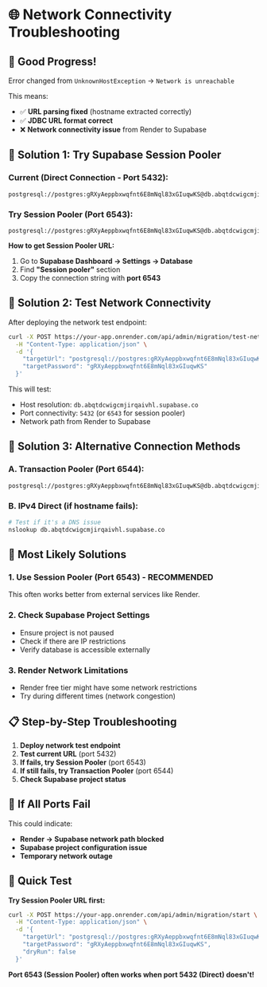 # 🌐 Network Connectivity Troubleshooting

## 🎯 **Good Progress!**
Error changed from `UnknownHostException` → `Network is unreachable`

This means:
- ✅ **URL parsing fixed** (hostname extracted correctly)
- ✅ **JDBC URL format correct**
- ❌ **Network connectivity issue** from Render to Supabase

## 🔧 **Solution 1: Try Supabase Session Pooler**

### **Current (Direct Connection - Port 5432):**
```
postgresql://postgres:gRXyAeppbxwqfnt6E8mNql83xGIuqwKS@db.abqtdcwigcmjirqaivhl.supabase.co:5432/postgres
```

### **Try Session Pooler (Port 6543):**
```
postgresql://postgres:gRXyAeppbxwqfnt6E8mNql83xGIuqwKS@db.abqtdcwigcmjirqaivhl.supabase.co:6543/postgres
```

**How to get Session Pooler URL:**
1. Go to **Supabase Dashboard → Settings → Database**
2. Find **"Session pooler"** section
3. Copy the connection string with **port 6543**

## 🧪 **Solution 2: Test Network Connectivity**

After deploying the network test endpoint:

```bash
curl -X POST https://your-app.onrender.com/api/admin/migration/test-network \
  -H "Content-Type: application/json" \
  -d '{
    "targetUrl": "postgresql://postgres:gRXyAeppbxwqfnt6E8mNql83xGIuqwKS@db.abqtdcwigcmjirqaivhl.supabase.co:5432/postgres",
    "targetPassword": "gRXyAeppbxwqfnt6E8mNql83xGIuqwKS"
  }'
```

This will test:
- Host resolution: `db.abqtdcwigcmjirqaivhl.supabase.co`
- Port connectivity: `5432` (or `6543` for session pooler)
- Network path from Render to Supabase

## 🔄 **Solution 3: Alternative Connection Methods**

### **A. Transaction Pooler (Port 6544):**
```
postgresql://postgres:gRXyAeppbxwqfnt6E8mNql83xGIuqwKS@db.abqtdcwigcmjirqaivhl.supabase.co:6544/postgres
```

### **B. IPv4 Direct (if hostname fails):**
```bash
# Test if it's a DNS issue
nslookup db.abqtdcwigcmjirqaivhl.supabase.co
```

## 🎯 **Most Likely Solutions**

### **1. Use Session Pooler (Port 6543) - RECOMMENDED**
This often works better from external services like Render.

### **2. Check Supabase Project Settings**
- Ensure project is not paused
- Check if there are IP restrictions
- Verify database is accessible externally

### **3. Render Network Limitations**
- Render free tier might have some network restrictions
- Try during different times (network congestion)

## 📋 **Step-by-Step Troubleshooting**

1. **Deploy network test endpoint**
2. **Test current URL** (port 5432)
3. **If fails, try Session Pooler** (port 6543)
4. **If still fails, try Transaction Pooler** (port 6544)
5. **Check Supabase project status**

## 🚨 **If All Ports Fail**

This could indicate:
- **Render → Supabase network path blocked**
- **Supabase project configuration issue**
- **Temporary network outage**

## 🎯 **Quick Test**

**Try Session Pooler URL first:**
```bash
curl -X POST https://your-app.onrender.com/api/admin/migration/start \
  -H "Content-Type: application/json" \
  -d '{
    "targetUrl": "postgresql://postgres:gRXyAeppbxwqfnt6E8mNql83xGIuqwKS@db.abqtdcwigcmjirqaivhl.supabase.co:6543/postgres",
    "targetPassword": "gRXyAeppbxwqfnt6E8mNql83xGIuqwKS",
    "dryRun": false
  }'
```

**Port 6543 (Session Pooler) often works when port 5432 (Direct) doesn't!**